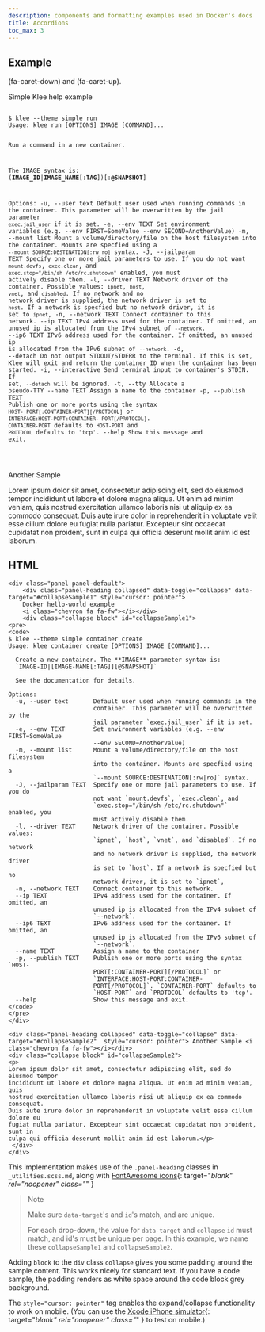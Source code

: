 ```yaml
---
description: components and formatting examples used in Docker's docs
title: Accordions
toc_max: 3
---
```


## Example

<i class="fa fa-caret-down" aria-hidden="true"></i> (fa-caret-down) and
<i class="fa fa-caret-up" aria-hidden="true"></i> (fa-caret-up).

<div class="panel panel-default">
    <div class="panel-heading collapsed" data-toggle="collapse" data-target="#collapseSample1" style="cursor: pointer">
    Simple Klee help example
    <i class="chevron fa fa-fw"></i></div>
    <div class="collapse block" id="collapseSample1">
<pre>
<code>
$ klee --theme simple run
Usage: klee run [OPTIONS] IMAGE [COMMAND]...

  Run a command in a new container.

  The IMAGE syntax is: (**IMAGE_ID**|**IMAGE_NAME**[:**TAG**])[:**@SNAPSHOT**]

Options:
 -u, --user text       Default user used when running commands in the
                       container. This parameter will be overwritten by the
                       jail parameter `exec.jail_user` if it is set.
 -e, --env TEXT        Set environment variables (e.g. --env FIRST=SomeValue
                       --env SECOND=AnotherValue)
 -m, --mount list      Mount a volume/directory/file on the host filesystem
                       into the container. Mounts are specfied using a
                       `--mount SOURCE:DESTINATION[:rw|ro]` syntax.
 -J, --jailparam TEXT  Specify one or more jail parameters to use. If you do
                       not want `mount.devfs`, `exec.clean`, and
                       `exec.stop="/bin/sh /etc/rc.shutdown"` enabled, you
                       must actively disable them.
 -l, --driver TEXT     Network driver of the container. Possible values:
                       `ipnet`, `host`, `vnet`, and `disabled`. If no network
                       and no network driver is supplied, the network driver
                       is set to `host`. If a network is specfied but no
                       network driver, it is set to `ipnet`,
 -n, --network TEXT    Connect container to this network.
 --ip TEXT             IPv4 address used for the container. If omitted, an
                       unused ip is allocated from the IPv4 subnet of
                       `--network`.
 --ip6 TEXT            IPv6 address used for the container. If omitted, an
                       unused ip is allocated from the IPv6 subnet of
                       `--network`.
 -d, --detach          Do not output STDOUT/STDERR to the terminal. If this
                       is set, Klee will exit and return the container ID
                       when the container has been started.
 -i, --interactive     Send terminal input to container's STDIN. If set,
                       `--detach` will be ignored.
 -t, --tty             Allocate a pseudo-TTY
 --name TEXT           Assign a name to the container
 -p, --publish TEXT    Publish one or more ports using the syntax `HOST-
                       PORT[:CONTAINER-PORT][/PROTOCOL]` or
                       `INTERFACE:HOST-PORT:CONTAINER-
                       PORT[/PROTOCOL]`. `CONTAINER-PORT` defaults to
                       `HOST-PORT` and `PROTOCOL` defaults to 'tcp'.
 --help                Show this message and exit.

</code>
</pre>
</div>

<div class="panel-heading collapsed" data-toggle="collapse" data-target="#collapseSample2"  style="cursor: pointer"> Another Sample <i class="chevron fa fa-fw"></i></div>
<div class="collapse block" id="collapseSample2">
<p>
Lorem ipsum dolor sit amet, consectetur adipiscing elit, sed do eiusmod tempor
incididunt ut labore et dolore magna aliqua. Ut enim ad minim veniam, quis
nostrud exercitation ullamco laboris nisi ut aliquip ex ea commodo consequat.
Duis aute irure dolor in reprehenderit in voluptate velit esse cillum dolore eu
fugiat nulla pariatur. Excepteur sint occaecat cupidatat non proident, sunt in
culpa qui officia deserunt mollit anim id est laborum.</p>
 </div>
</div>

## HTML

```
<div class="panel panel-default">
    <div class="panel-heading collapsed" data-toggle="collapse" data-target="#collapseSample1" style="cursor: pointer">
    Docker hello-world example
    <i class="chevron fa fa-fw"></i></div>
    <div class="collapse block" id="collapseSample1">
<pre>
<code>
$ klee --theme simple container create
Usage: klee container create [OPTIONS] IMAGE [COMMAND]...

  Create a new container. The **IMAGE** parameter syntax is:
  `IMAGE-ID|[IMAGE-NAME[:TAG]][@SNAPSHOT]`

  See the documentation for details.

Options:
  -u, --user text       Default user used when running commands in the
                        container. This parameter will be overwritten by the
                        jail parameter `exec.jail_user` if it is set.
  -e, --env TEXT        Set environment variables (e.g. --env FIRST=SomeValue
                        --env SECOND=AnotherValue)
  -m, --mount list      Mount a volume/directory/file on the host filesystem
                        into the container. Mounts are specfied using a
                        `--mount SOURCE:DESTINATION[:rw|ro]` syntax.
  -J, --jailparam TEXT  Specify one or more jail parameters to use. If you do
                        not want `mount.devfs`, `exec.clean`, and
                        `exec.stop="/bin/sh /etc/rc.shutdown"` enabled, you
                        must actively disable them.
  -l, --driver TEXT     Network driver of the container. Possible values:
                        `ipnet`, `host`, `vnet`, and `disabled`. If no network
                        and no network driver is supplied, the network driver
                        is set to `host`. If a network is specfied but no
                        network driver, it is set to `ipnet`,
  -n, --network TEXT    Connect container to this network.
  --ip TEXT             IPv4 address used for the container. If omitted, an
                        unused ip is allocated from the IPv4 subnet of
                        `--network`.
  --ip6 TEXT            IPv6 address used for the container. If omitted, an
                        unused ip is allocated from the IPv6 subnet of
                        `--network`.
  --name TEXT           Assign a name to the container
  -p, --publish TEXT    Publish one or more ports using the syntax `HOST-
                        PORT[:CONTAINER-PORT][/PROTOCOL]` or
                        `INTERFACE:HOST-PORT:CONTAINER-
                        PORT[/PROTOCOL]`. `CONTAINER-PORT` defaults to
                        `HOST-PORT` and `PROTOCOL` defaults to 'tcp'.
  --help                Show this message and exit.
</code>
</pre>
</div>

<div class="panel-heading collapsed" data-toggle="collapse" data-target="#collapseSample2"  style="cursor: pointer"> Another Sample <i class="chevron fa fa-fw"></i></div>
<div class="collapse block" id="collapseSample2">
<p>
Lorem ipsum dolor sit amet, consectetur adipiscing elit, sed do eiusmod tempor
incididunt ut labore et dolore magna aliqua. Ut enim ad minim veniam, quis
nostrud exercitation ullamco laboris nisi ut aliquip ex ea commodo consequat.
Duis aute irure dolor in reprehenderit in voluptate velit esse cillum dolore eu
fugiat nulla pariatur. Excepteur sint occaecat cupidatat non proident, sunt in
culpa qui officia deserunt mollit anim id est laborum.</p>
 </div>
</div>
```

This implementation makes use of the `.panel-heading` classes in
`_utilities.scss.md`,
along with [FontAwesome icons](http://fontawesome.io/cheatsheet/){: target="_blank" rel="noopener" class="_" }

> Note
>
>Make sure `data-target`'s and `id`'s match, and are unique.
>
>For each drop-down, the value for `data-target` and
`collapse` `id` must match, and id's must be unique per page. In this example,
we name these `collapseSample1` and `collapseSample2`.

Adding `block` to the `div` class `collapse` gives you some padding around the
sample content. This works nicely for standard text. If you have a code sample,
the padding renders as white space around the code block grey background.

The `style="cursor: pointer"` tag enables the expand/collapse functionality to
work on mobile. (You can use the [Xcode iPhone simulator](https://developer.apple.com/library/content/documentation/IDEs/Conceptual/iOS_Simulator_Guide/GettingStartedwithiOSSimulator/GettingStartedwithiOSSimulator.html#//apple_ref/doc/uid/TP40012848-CH5-SW4){: target="_blank" rel="noopener" class="_" } to test on mobile.)
